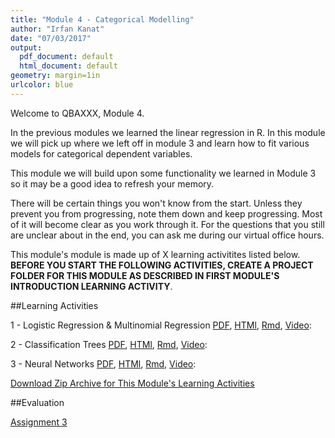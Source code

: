 ```yaml
---
title: "Module 4 - Categorical Modelling"
author: "Irfan Kanat"
date: "07/03/2017"
output:
  pdf_document: default
  html_document: default
geometry: margin=1in
urlcolor: blue
---
```


Welcome to QBAXXX, Module 4. 

In the previous modules we learned the linear regression in R. In this module we will pick up where we left off in module 3 and learn how to fit various models for categorical dependent variables. 

This module we will build upon some functionality we learned in Module 3 so it may be a good idea to refresh your memory.


There will be certain things you won't know from the start. Unless they prevent you from progressing, note them down and keep progressing. Most of it will become clear as you work through it. For the questions that you still are unclear about in the end, you can ask me during our virtual office hours.

This module's module is made up of X learning activitites listed below. **BEFORE YOU START THE FOLLOWING ACTIVITIES, CREATE A PROJECT FOLDER FOR THIS MODULE AS DESCRIBED IN FIRST MODULE'S INTRODUCTION LEARNING ACTIVITY**.

##Learning Activities

1 - Logistic Regression & Multinomial Regression [PDF](.pdf), [HTMl](.html), [Rmd](.Rmd), [Video]():

2 - Classification Trees [PDF](.pdf), [HTMl](.html), [Rmd](.Rmd), [Video]():

3 - Neural Networks [PDF](.pdf), [HTMl](.html), [Rmd](.Rmd), [Video]():


[Download Zip Archive for This Module's Learning Activities](Module_3.zip)

##Evaluation

[Assignment 3](Assignment_3.Rmd)
